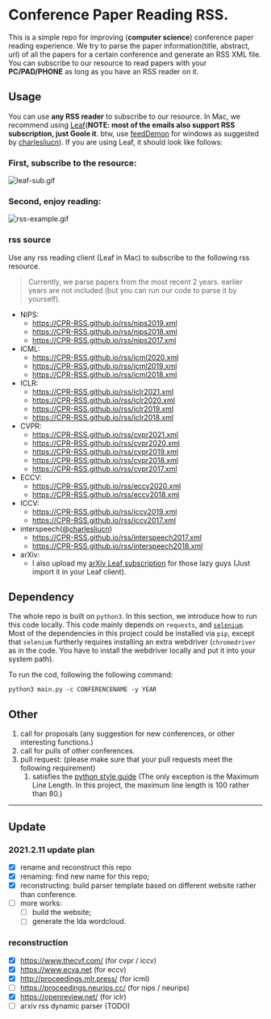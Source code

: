 # Conference Paper Reading RSS.

This is a simple repo for improving (**computer science**) conference paper reading experience. We try to parse the paper information(title, abstract, url) of all the papers for a certain conference and generate an RSS XML file. You can subscribe to our resource to read papers with your **PC/PAD/PHONE** as long as you have an RSS reader on it.

## Usage

You can use **any RSS reader** to subscribe to our resource. In Mac, we recommend using [Leaf](https://itunes.apple.com/cn/app/leaf-rss-%E6%96%B0%E9%97%BB%E9%98%85%E8%AF%BB%E5%99%A8/id576338668?mt=12)(**NOTE: most of the emails also support RSS subscription, just Goole it**. btw, use [feedDemon](http://www.feeddemon.com/) for windows as suggested by [charlesliucn](https://github.com/charlesliucn)). If you are using Leaf, it should look like follows:

### First, subscribe to the resource:

![leaf-sub.gif](leaf-sub.gif)

### Second, enjoy reading:

![rss-example.gif](rss-example.gif)
### rss source
Use any rss reading client (Leaf in Mac) to subscribe to the following rss resource.
> Currently, we parse papers from the most recent 2 years. earlier years are not included (but you can run our code to parse it by yourself).
+ NIPS:
  + https://CPR-RSS.github.io/rss/nips2019.xml
  + https://CPR-RSS.github.io/rss/nips2018.xml
  + https://CPR-RSS.github.io/rss/nips2017.xml
+ ICML:
  + https://CPR-RSS.github.io/rss/icml2020.xml
  + https://CPR-RSS.github.io/rss/icml2019.xml
  + https://CPR-RSS.github.io/rss/icml2018.xml
+ ICLR:
  + https://CPR-RSS.github.io/rss/iclr2021.xml
  + https://CPR-RSS.github.io/rss/iclr2020.xml
  + https://CPR-RSS.github.io/rss/iclr2019.xml
  + https://CPR-RSS.github.io/rss/iclr2018.xml
+ CVPR:
  + https://CPR-RSS.github.io/rss/cvpr2021.xml
  + https://CPR-RSS.github.io/rss/cvpr2020.xml
  + https://CPR-RSS.github.io/rss/cvpr2019.xml
  + https://CPR-RSS.github.io/rss/cvpr2018.xml
  + https://CPR-RSS.github.io/rss/cvpr2017.xml
+ ECCV:
  + https://CPR-RSS.github.io/rss/eccv2020.xml
  + https://CPR-RSS.github.io/rss/eccv2018.xml
+ ICCV:
  + https://CPR-RSS.github.io/rss/iccv2019.xml
  + https://CPR-RSS.github.io/rss/iccv2017.xml
+ interspeech(@[charlesliucn](https://github.com/charlesliucn))
  + https://CPR-RSS.github.io/rss/interspeech2017.xml
  + https://CPR-RSS.github.io/rss/interspeech2018.xml
+ arXiv:
  + I also upload my [arXiv Leaf subscription](https://github.com/paper-gem/paper-gem.github.io/blob/master/Leaf%20Subscriptions.xml) for those lazy guys (Just import it in your Leaf client).

## Dependency
The whole repo is built on `python3`. In this section, we introduce how to run this code locally. This code mainly depends on `requests`, and [`selenium`](https://www.selenium.dev/documentation/en/webdriver/). Most of the dependencies in this project could be installed via `pip`, except that `selenium`  furtherly requires installing an extra webdriver (`chromedriver` as in the code. You have to install the webdriver locally and put it into your system path).

To run the cod, following the following command:
```shell
python3 main.py -c CONFERENCENAME -y YEAR
```

## Other

1. call for proposals (any suggestion for new conferences, or other interesting functions.)
2. call for pulls of other conferences.
3. pull request: (please make sure that your pull requests meet the following requirement)
    1. satisfies the [python style guide](https://www.python.org/dev/peps/pep-0008/) (The only exception is the Maximum Line Length. In this project, the maximum line length is 100 rather than 80.)
---

## Update

### 2021.2.11 update plan

* [x] rename and reconstruct this repo
* [x] renaming: find new name for this repo;
* [x] reconstructing: build parser template based on different website rather than conference.
* [ ] more works:
  * [ ] build the website;
  * [ ] generate the lda wordcloud.

### reconstruction

* [x] https://www.thecvf.com/ (for cvpr / iccv)
* [x] https://www.ecva.net (for eccv)
* [x] http://proceedings.mlr.press/ (for icml)
* [ ] https://proceedings.neurips.cc/ (for nips / neurips)
* [x] https://openreview.net/ (for iclr)
* [ ] arxiv rss dynamic parser (TODO)
